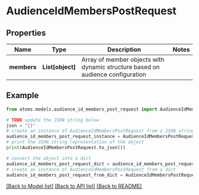 # AudienceIdMembersPostRequest


## Properties

Name | Type | Description | Notes
------------ | ------------- | ------------- | -------------
**members** | **List[object]** | Array of member objects with dynamic structure based on audience configuration | 

## Example

```python
from atoms.models.audience_id_members_post_request import AudienceIdMembersPostRequest

# TODO update the JSON string below
json = "{}"
# create an instance of AudienceIdMembersPostRequest from a JSON string
audience_id_members_post_request_instance = AudienceIdMembersPostRequest.from_json(json)
# print the JSON string representation of the object
print(AudienceIdMembersPostRequest.to_json())

# convert the object into a dict
audience_id_members_post_request_dict = audience_id_members_post_request_instance.to_dict()
# create an instance of AudienceIdMembersPostRequest from a dict
audience_id_members_post_request_from_dict = AudienceIdMembersPostRequest.from_dict(audience_id_members_post_request_dict)
```
[[Back to Model list]](../README.md#documentation-for-models) [[Back to API list]](../README.md#documentation-for-api-endpoints) [[Back to README]](../README.md)


